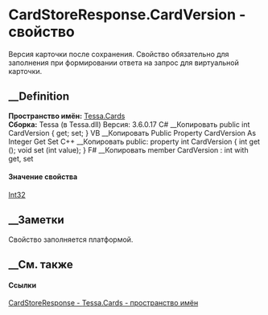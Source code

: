 # CardStoreResponse.CardVersion - свойство
Версия карточки после сохранения. Свойство обязательно для заполнения при
формировании ответа на запрос для виртуальной карточки.
## __Definition
 **Пространство имён:** [Tessa.Cards](N_Tessa_Cards.htm)  
 **Сборка:** Tessa (в Tessa.dll) Версия: 3.6.0.17
C# __Копировать
     public int CardVersion { get; set; }
VB __Копировать
     Public Property CardVersion As Integer
    	Get
    	Set
C++ __Копировать
     public:
    property int CardVersion {
    	int get ();
    	void set (int value);
    }
F# __Копировать
     member CardVersion : int with get, set
#### Значение свойства
[Int32](https://learn.microsoft.com/dotnet/api/system.int32)
##  __Заметки
Свойство заполняется платформой.
##  __См. также
#### Ссылки
[CardStoreResponse - ](T_Tessa_Cards_CardStoreResponse.htm)
[Tessa.Cards - пространство имён](N_Tessa_Cards.htm)
